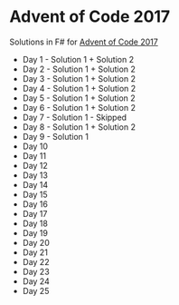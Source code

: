 # Advent of Code 2017

Solutions in F# for [Advent of Code 2017](http://adventofcode.com/2017)

* Day 1 - Solution 1 + Solution 2
* Day 2 - Solution 1 + Solution 2
* Day 3 - Solution 1 + Solution 2
* Day 4 - Solution 1 + Solution 2
* Day 5 - Solution 1 + Solution 2
* Day 6 - Solution 1 + Solution 2
* Day 7 - Solution 1 - Skipped
* Day 8 - Solution 1 + Solution 2
* Day 9 - Solution 1
* Day 10
* Day 11
* Day 12
* Day 13
* Day 14
* Day 15
* Day 16
* Day 17
* Day 18
* Day 19
* Day 20
* Day 21
* Day 22
* Day 23
* Day 24
* Day 25